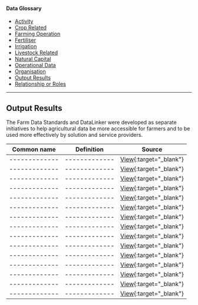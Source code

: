 <h4>Data Glossary</h4>
<ul class="sub-menu">
  <li class="menu-item"><a href="/activity">Activity</a></li>
  <li class="menu-item"><a href="/crop-related">Crop Related</a></li>
  <li class="menu-item"><a href="/farming-operation">Farming Operation</a></li>
  <li class="menu-item"><a href="/fertiliser">Fertiliser</a></li>
  <li class="menu-item"><a href="/irrigation">Irrigation</a></li>
  <li class="menu-item"><a href="/livestock-related">Livestock Related</a></li>
  <li class="menu-item"><a href="/natural-capital">Natural Capital</a></li>
  <li class="menu-item"><a href="/operational-data">Operational Data</a></li>
  <li class="menu-item"><a href="/organisation">Organisation</a></li>
  <li class="menu-item"><a class="active" href="/output-results">Output Results</a></li>
  <li class="menu-item"><a href="/relationshio-or-roles">Relationship or Roles</a></li>      
</ul>
<hr>

<h2 id="datalinker">Output Results</h2>
<p>The Farm Data Standards and DataLinker were developed as separate initiatives to help agricultural data be more accessible for 
farmers and to be used more effectively by solution and service providers.</p>

| Common name  | Definition | Source |
| ------------- | ------------- | ------------- |
| ------------- | ------------- | [View](){:target="_blank"} |
| ------------- | ------------- | [View](){:target="_blank"} |
| ------------- | ------------- | [View](){:target="_blank"} |
| ------------- | ------------- | [View](){:target="_blank"} |
| ------------- | ------------- | [View](){:target="_blank"} |
| ------------- | ------------- | [View](){:target="_blank"} |
| ------------- | ------------- | [View](){:target="_blank"} |
| ------------- | ------------- | [View](){:target="_blank"} |
| ------------- | ------------- | [View](){:target="_blank"} |
| ------------- | ------------- | [View](){:target="_blank"} |
| ------------- | ------------- | [View](){:target="_blank"} |
| ------------- | ------------- | [View](){:target="_blank"} |
| ------------- | ------------- | [View](){:target="_blank"} |
| ------------- | ------------- | [View](){:target="_blank"} |
| ------------- | ------------- | [View](){:target="_blank"} |

